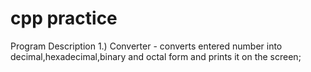 # cpp practice
Program Description
1.) Converter - converts entered number into decimal,hexadecimal,binary and octal form and prints it on the screen;


  
  
  

